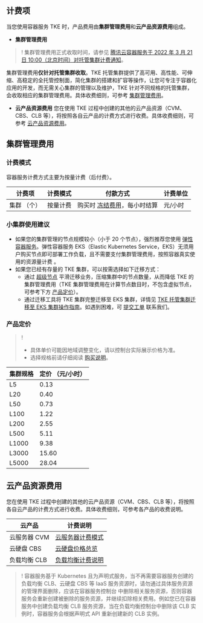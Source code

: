 
## 计费项
当您使用容器服务 TKE 时，产品费用由**集群管理费用**和**云产品资源费用**组成。
- **集群管理费用**
>! 集群管理费用正式收取时间，请参见 [腾讯云容器服务于 2022 年 3 月 21 日 10:00（北京时间）对托管集群计费通知](https://cloud.tencent.com/document/product/457/68706)。
>
集群管理费用**仅针对托管集群收取**。TKE 托管集群提供了高可用、高性能、可伸缩、高稳定的全托管控制面，简化集群的搭建和扩容等操作，让您可专注于容器化应用的开发，而无需关心集群的管理以及维护，TKE 针对不同规格的托管集群，会收取相应的集群管理费用。具体收费细则，可参考 [集群管理费用](#cluster)。

- **云产品资源费用**
您在使用 TKE 过程中创建的其他的云产品资源（CVM、CBS、CLB 等），将按照各自云产品的计费方式进行收费。具体收费细则，可参考 [云产品资源费用](#cloudproducts)。

## 集群管理费用 [](id:cluster)
 
### 计费模式
容器服务计费方式主要为按量计费（后付费）。

| 计费项    | 计费模式 | 付款方式                                                     | 计费单位 |
| --------- | -------- | ------------------------------------------------------------ | -------- |
| 集群 （个） | 按量计费 | 购买时 [冻结费用](https://cloud.tencent.com/document/product/555/12039)，每小时结算 | 元/小时  |

### 小集群使用建议
- 如果您的集群管理的节点规模较小（小于 20 个节点），强烈推荐您使用 [弹性容器服务](https://cloud.tencent.com/document/product/457/39804)。弹性容器服务 EKS（Elastic Kubernetes Service，EKS）无须用户购买节点即可部署工作负载，且不需要支付集群管理费用，按照容器真实使用的资源量计费 。
- 如果您已经有存量的 TKE 集群，可以按需选择如下迁移方式：
	- 通过 [超级节点](https://cloud.tencent.com/document/product/457/53027) 平滑迁移业务，压缩集群中的节点数量，从而降低 TKE 的集群管理费用（TKE 集群管理费用在计算节点数目时，不包含虚拟节点，可参考下方 [产品定价](#price)）。
	- 通过迁移工具将 TKE 集群完整迁移至 EKS 集群，详情见 [TKE 托管集群迁移至 EKS 集群操作指南](https://cloud.tencent.com/document/product/457/72019)。如遇到困难，可 [提交工单](https://console.cloud.tencent.com/workorder/category) 联系我们。



### 产品定价[](id:price)
>! 
>- 具体单价可能因地域调整变化，请以控制台实际展示价格为准。  
>- 选择规格前请仔细阅读 [购买说明](https://cloud.tencent.com/document/product/457/68804)。





| 集群规格 | 定价 （元/小时） |
| ---------------- | -------------- |
| L5                | 0.13           |
| L20               | 0.40           |
| L50               | 0.73           |
| L100              | 1.22           |
| L200              | 2.55           |
| L500              | 5.11           |
| L1000             | 9.38           |
| L3000             | 15.60          |
| L5000             | 28.04          |

## 云产品资源费用 [](id:cloudproducts)
您在使用 TKE 过程中创建的其他的云产品资源（CVM、CBS、CLB 等），将按照各自云产品的计费方式进行收费。具体收费细则，可参考各产品的收费说明。

| 云产品 | 计费说明 | 
|---------|---------|
| 云服务器 CVM | [云服务器计费模式](https://cloud.tencent.com/document/product/213/2180)| 
| 云硬盘 CBS | [云硬盘价格总览](https://cloud.tencent.com/document/product/213/2255)| 
| 负载均衡 CLB | [负载均衡计费说明](https://cloud.tencent.com/document/product/214/42934)| 
 
>! 容器服务基于 Kubernetes 且为声明式服务，当不再需要容器服务创建的负载均衡 CLB、云硬盘 CBS 等 IaaS 服务资源时，请勿通过具体服务资源的管理界面删除，应该在容器服务控制台 中删除相关服务资源，否则容器服务会重新创建被删除的服务资源，并继续扣除相关费用。例如您已在容器服务中创建负载均衡 CLB 服务资源，当在负载均衡控制台中删除该 CLB 实例时，容器服务会根据声明式 API 重新创建新的 CLB 实例。
